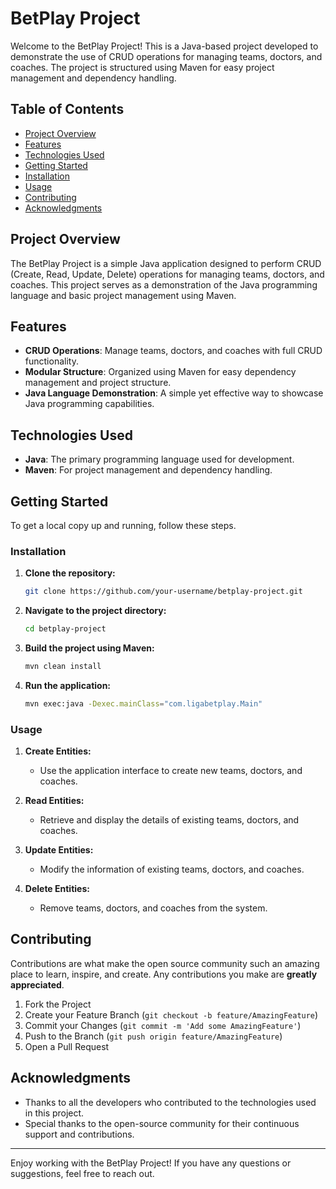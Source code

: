 # BetPlay Project

Welcome to the BetPlay Project! This is a Java-based project developed to demonstrate the use of CRUD operations for managing teams, doctors, and coaches. The project is structured using Maven for easy project management and dependency handling.

## Table of Contents

- [Project Overview](#project-overview)
- [Features](#features)
- [Technologies Used](#technologies-used)
- [Getting Started](#getting-started)
- [Installation](#installation)
- [Usage](#usage)
- [Contributing](#contributing)
- [Acknowledgments](#acknowledgments)

## Project Overview

The BetPlay Project is a simple Java application designed to perform CRUD (Create, Read, Update, Delete) operations for managing teams, doctors, and coaches. This project serves as a demonstration of the Java programming language and basic project management using Maven.

## Features

- **CRUD Operations**: Manage teams, doctors, and coaches with full CRUD functionality.
- **Modular Structure**: Organized using Maven for easy dependency management and project structure.
- **Java Language Demonstration**: A simple yet effective way to showcase Java programming capabilities.

## Technologies Used

- **Java**: The primary programming language used for development.
- **Maven**: For project management and dependency handling.

## Getting Started

To get a local copy up and running, follow these steps.

### Installation

1. **Clone the repository:**

   ```bash
   git clone https://github.com/your-username/betplay-project.git
   ```

2. **Navigate to the project directory:**

   ```bash
   cd betplay-project
   ```

3. **Build the project using Maven:**

   ```bash
   mvn clean install
   ```

4. **Run the application:**

   ```bash
   mvn exec:java -Dexec.mainClass="com.ligabetplay.Main"
   ```

### Usage

1. **Create Entities:**
   - Use the application interface to create new teams, doctors, and coaches.

2. **Read Entities:**
   - Retrieve and display the details of existing teams, doctors, and coaches.

3. **Update Entities:**
   - Modify the information of existing teams, doctors, and coaches.

4. **Delete Entities:**
   - Remove teams, doctors, and coaches from the system.

## Contributing

Contributions are what make the open source community such an amazing place to learn, inspire, and create. Any contributions you make are **greatly appreciated**.

1. Fork the Project
2. Create your Feature Branch (`git checkout -b feature/AmazingFeature`)
3. Commit your Changes (`git commit -m 'Add some AmazingFeature'`)
4. Push to the Branch (`git push origin feature/AmazingFeature`)
5. Open a Pull Request

## Acknowledgments

- Thanks to all the developers who contributed to the technologies used in this project.
- Special thanks to the open-source community for their continuous support and contributions.

---

Enjoy working with the BetPlay Project! If you have any questions or suggestions, feel free to reach out.
